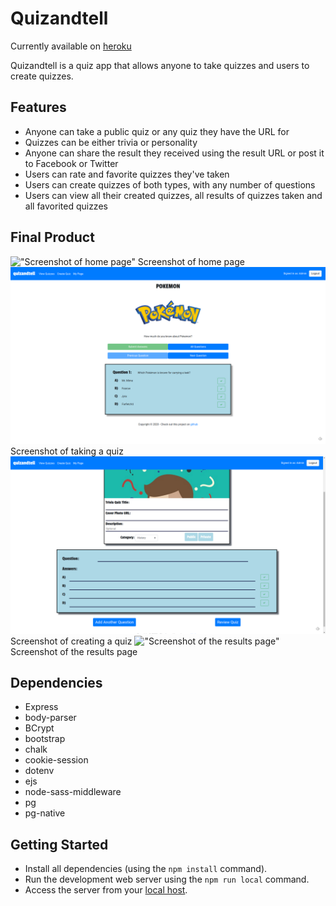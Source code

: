 # Quizandtell

Currently available on [heroku](quizandtell.herokuapp.com)

Quizandtell is a quiz app that allows anyone to take quizzes and users to create quizzes.

## Features
- Anyone can take a public quiz or any quiz they have the URL for
- Quizzes can be either trivia or personality
- Anyone can share the result they received using the result URL or post it to Facebook or Twitter
- Users can rate and favorite quizzes they've taken
- Users can create quizzes of both types, with any number of questions
- Users can view all their created quizzes, all results of quizzes taken and all favorited quizzes

## Final Product

!["Screenshot of home page"](https://github.com/JoshGrant5/quiz-app/blob/master/docs/home.png)
Screenshot of home page
!["Screenshot of taking a quiz"](https://github.com/JoshGrant5/quiz-app/blob/master/docs/take-quiz.png)
Screenshot of taking a quiz
!["Screenshot of creating a quiz"](https://github.com/JoshGrant5/quiz-app/blob/master/docs/create-quiz.png)
Screenshot of creating a quiz
!["Screenshot of the results page"](https://github.com/JoshGrant5/quiz-app/blob/master/docs/results.png)
Screenshot of the results page

## Dependencies

- Express
- body-parser
- BCrypt
- bootstrap
- chalk
- cookie-session
- dotenv
- ejs
- node-sass-middleware
- pg
- pg-native

## Getting Started

- Install all dependencies (using the `npm install` command).
- Run the development web server using the `npm run local` command.
- Access the server from your [local host](http://localhost:8080).
